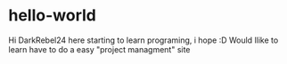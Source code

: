 # hello-world
Hi DarkRebel24 here starting to learn programing, i hope :D
Would llike to learn have to do a easy "project managment" site
